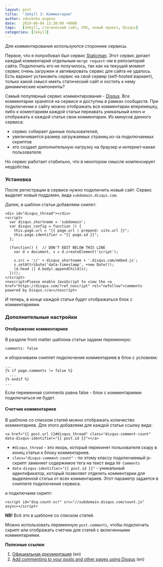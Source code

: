 ```yaml
---
layout: post
title:  "Jekyll 3: Комментарии"
author: vdovenko_eugene
date:   2019-06-04 12:38:00 +0000
tags:   [Jekyll, статический сайт, CMS, новый проект, Disqus]
categories: [Jekyll]
---
```


Для комментирования используются сторонние сервисы. 

Первое, что я попробовал был сервис [Staticman](https://staticman.net/). Этот сервис 
делает каждый комментарий отдельным `merge request`-ом в репозиторий сайта. Подключить его 
не получилось, так как на текущий момент сервис очень загружен и автивировать сервис для 
сайта не удалось. Есть вариант установить сервис на свой сервер (self-hosted вариант), 
только какой смысл иметь статический сайт и хостить к нему динамические компоненты?

Самый популярный сервис комментирования - [Disqus](https://disqus.com/). Все комментарии 
хранятся на сервисе и доступны в рамках сообществ. При подключении к сайту можно отображать 
все комментарии вперемешку, либо к коментариям каждой статьи переавать уникальный ключ и 
отображать к каждой статье свои комментарии. Из минусов данного сервиса: 
- сервис собирает данные пользователей,
- увеличивается размер загружаемых страниц из-за подключаемых скриптов 
- это создает дополнительную нагрузку на браузер и интернет-канал пользователя. 

Но сервис работает стабильно, что в некотором смысле компенсирует неудобства.

### Установка

После регистрации в сервисе нужно подключить новый сайт. Сервис выделит новый поддомен, вида
`subdomain.disqus.com`.

Далее, в шаблон статьи добавляем снипет:
```
<div id="disqus_thread"></div>
<script>
  var disqus_shortname = 'subdomain';
  var disqus_config = function () {
    this.page.url = "{{ page.url | prepend: site.url }}";
    this.page.identifier = "{{ page.id }}";
  };

  (function() {  // DON'T EDIT BELOW THIS LINE
    var d = document, s = d.createElement('script');

    s.src = '//' + disqus_shortname + '.disqus.com/embed.js';
    s.setAttribute('data-timestamp', +new Date());
    (d.head || d.body).appendChild(s);
  })();
</script>
<noscript>Please enable JavaScript to view the <a href="https://disqus.com/?ref_noscript" rel="nofollow">comments powered by Disqus.</a></noscript>
```

И теперь, в конце каждой статьи будет отображаться блок с комментариями.

### Дополнительные настройки

#### Отображение комментариев

В разделе front matter шаблона статьи задаем переменную:
```
comments: false
```
и оборачиваем сниппет подключения комментариев в блок с условием:
```
...
{% if page.comments != false %}
  ...
{% endif %}
...
``` 

Если переменная comments равна false - блок с комментариями подключаться не будет.

#### Счетчик комментариев

В шаблоне со списком статей можно отображать количество комментариев. Для этого добавляем 
для каждой статьи ссылку вида:
```
<a href="{{ post.url }}#disqus_thread" class="disqus-comment-count" data-disqus-identifier="{{ post.id }}"></a>
```

- `#disqus_thread` - это якорь, который перекинет пользователя скару в конец статьи к блоку комментариев.
- `class="disqus-comment-count"` - по этому классу подключаемый js-скрипт заменяет содержимое тега на текст 
  вида `99 Comments`
- `data-disqus-identifier="{{ post.id }}"` - уникальный идентификатор, который позволяет отделить комментарии 
  для выделенной статьи от всех комментариев. Этот параметр задается в сниппете подключения сервиса.

и подключаем скрипт:
```
<script id="dsq-count-scr" src="//subdomain.disqus.com/count.js" async></script>
```

__NB!__ Всё это в шаблоне со списком статей.

Можно использовать переменную `post.comments`, чтобы  подключать скрипт или отображать счетчик для
статей с включенными комментариями.


__Полезные ссылки__:
1. [Официальная документация](https://jekyllrb.com/docs/) (en)
1. [Add commenting to your posts and other pages using Disqus](https://learn.cloudcannon.com/jekyll/using-diqus-for-comments/) (en)
